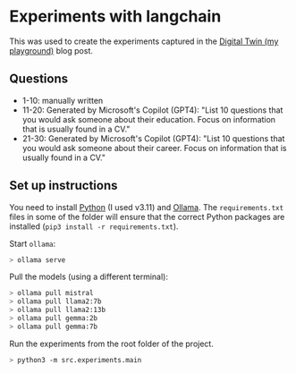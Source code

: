 # Experiments with langchain

This was used to create the experiments captured in the 
[Digital Twin (my playground)](https://savas.me/2024/02/25/digital-twin-my-playground/) blog post.

## Questions

* 1-10: manually written
* 11-20: Generated by Microsoft's Copilot (GPT4): "List 10 questions that you would ask someone about their education. Focus on information that is usually found in a CV."
* 21-30: Generated by Microsoft's Copilot (GPT4): "List 10 questions that you would ask someone about their career. Focus on information that is usually found in a CV."

## Set up instructions

You need to install [Python](https://www.python.org/) (I used v3.11) and [Ollama](https://ollama.com/). The `requirements.txt` files in some of the folder will ensure that the correct Python packages are installed (`pip3 install -r requirements.txt`).

Start `ollama`:

```bash
> ollama serve
```

Pull the models (using a different terminal):

```bash
> ollama pull mistral
> ollama pull llama2:7b
> ollama pull llama2:13b
> ollama pull gemma:2b
> ollama pull gemma:7b
```

Run the experiments from the root folder of the project.

```bash
> python3 -m src.experiments.main
```
